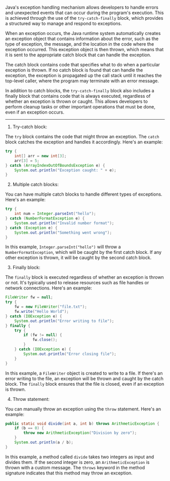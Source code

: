 
Java's exception handling mechanism allows developers to handle errors and unexpected events that can occur during the program's execution. This is achieved through the use of the `try-catch-finally` block, which provides a structured way to manage and respond to exceptions.

When an exception occurs, the Java runtime system automatically creates an exception object that contains information about the error, such as the type of exception, the message, and the location in the code where the exception occurred. This exception object is then thrown, which means that it is sent to the appropriate catch block that can handle the exception.

The catch block contains code that specifies what to do when a particular exception is thrown. If no catch block is found that can handle the exception, the exception is propagated up the call stack until it reaches the top-level caller, where the program may terminate with an error message.

In addition to catch blocks, the `try-catch-finally` block also includes a finally block that contains code that is always executed, regardless of whether an exception is thrown or caught. This allows developers to perform cleanup tasks or other important operations that must be done, even if an exception occurs.

---

1.  Try-catch block:

The `try` block contains the code that might throw an exception. The `catch` block catches the exception and handles it accordingly. Here's an example:

```java
try {
    int[] arr = new int[3];
    arr[3] = 5;
} catch (ArrayIndexOutOfBoundsException e) {
    System.out.println("Exception caught: " + e);
}
```

2.  Multiple catch blocks:

You can have multiple catch blocks to handle different types of exceptions. Here's an example:

```java
try {
    int num = Integer.parseInt("hello");
} catch (NumberFormatException e) {
    System.out.println("Invalid number format");
} catch (Exception e) {
    System.out.println("Something went wrong");
}
```

In this example, `Integer.parseInt("hello")` will throw a `NumberFormatException`, which will be caught by the first catch block. If any other exception is thrown, it will be caught by the second catch block.

3.  Finally block:

The `finally` block is executed regardless of whether an exception is thrown or not. It's typically used to release resources such as file handles or network connections. Here's an example:

```java
FileWriter fw = null;
try {
    fw = new FileWriter("file.txt");
    fw.write("Hello World");
} catch (IOException e) {
    System.out.println("Error writing to file");
} finally {
    try {
        if (fw != null) {
            fw.close();
        }
    } catch (IOException e) {
        System.out.println("Error closing file");
    }
}
```

In this example, a `FileWriter` object is created to write to a file. If there's an error writing to the file, an exception will be thrown and caught by the catch block. The `finally` block ensures that the file is closed, even if an exception is thrown.

4.  Throw statement:

You can manually throw an exception using the `throw` statement. Here's an example:

```java
public static void divide(int a, int b) throws ArithmeticException {
    if (b == 0) {
        throw new ArithmeticException("Division by zero");
    }
    System.out.println(a / b);
}
```

In this example, a method called `divide` takes two integers as input and divides them. If the second integer is zero, an `ArithmeticException` is thrown with a custom message. The `throws` keyword in the method signature indicates that this method may throw an exception.